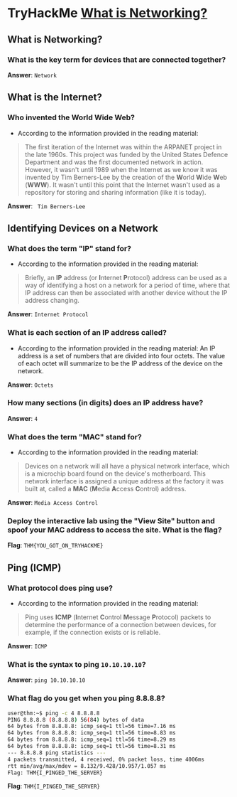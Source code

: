 # TryHackMe [What is Networking?](https://tryhackme.com/room/whatisnetworking)
## What is Networking?
### What is the key term for devices that are connected together?
**Answer**: `Network`
## What is the Internet?
### Who invented the World Wide Web?
* According to the information provided in the reading material:
> The first iteration of the Internet was within the ARPANET project in the late 1960s. This project was funded by the United States Defence Department and was the first documented network in action. However, it wasn't until 1989 when the Internet as we know it was invented by Tim Berners-Lee by the creation of the **W**orld **W**ide **W**eb (**WWW**). It wasn't until this point that the Internet wasn't used as a repository for storing and sharing information (like it is today).

**Answer**: ` Tim Berners-Lee`
## Identifying Devices on a Network
### What does the term "IP" stand for?
* According to the information provided in the reading material:
> Briefly, an **IP** address (or **I**nternet **P**rotocol) address can be used as a way of identifying a host on a network for a period of time, where that IP address can then be associated with another device without the IP address changing.

**Answer**: `Internet Protocol`
### What is each section of an IP address called?
* According to the information provided in the reading material:
An IP address is a set of numbers that are divided into four octets. The value of each octet will summarize to be the IP address of the device on the network.

**Answer**: `Octets`
### How many sections (in digits) does an IP address have? 
**Answer**: `4`
### What does the term "MAC" stand for?
* According to the information provided in the reading material:
> Devices on a network will all have a physical network interface, which is a microchip board found on the device's motherboard. This network interface is assigned a unique address at the factory it was built at, called a **MAC** (**M**edia **A**ccess **C**ontrol) address.

**Answer**: `Media Access Control`
### Deploy the interactive lab using the "View Site" button and spoof your MAC address to access the site.  What is the flag?
**Flag**: `THM{YOU_GOT_ON_TRYHACKME}`
## Ping (ICMP)
### What protocol does ping use?
* According to the information provided in the reading material:
> Ping uses **ICMP** (**I**nternet **C**ontrol **M**essage **P**rotocol) packets to determine the performance of a connection between devices, for example, if the connection exists or is reliable.

**Answer**: `ICMP`
### What is the syntax to ping `10.10.10.10`?
**Answer**: `ping 10.10.10.10`
### What flag do you get when you ping 8.8.8.8?
```bash
user@thm:~$ ping -c 4 8.8.8.8
PING 8.8.8.8 (8.8.8.8) 56(84) bytes of data
64 bytes from 8.8.8.8: icmp_seq=1 ttl=56 time=7.16 ms
64 bytes from 8.8.8.8: icmp_seq=1 ttl=56 time=8.83 ms
64 bytes from 8.8.8.8: icmp_seq=1 ttl=56 time=8.29 ms
64 bytes from 8.8.8.8: icmp_seq=1 ttl=56 time=8.31 ms
--- 8.8.8.8 ping statistics ---
4 packets transmitted, 4 received, 0% packet loss, time 4006ms
rtt min/avg/max/mdev = 8.132/9.428/10.957/1.057 ms
Flag: THM{I_PINGED_THE_SERVER}
```
**Flag**: `THM{I_PINGED_THE_SERVER}`
